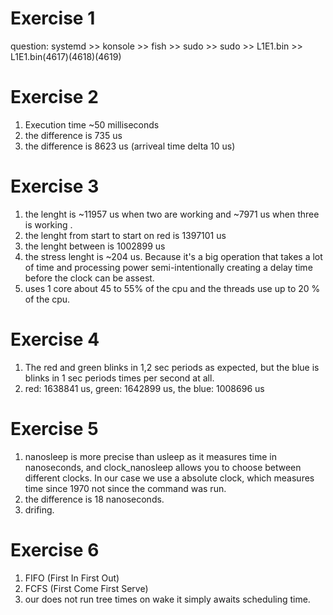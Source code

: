 # Exercise 1
question:
systemd >> konsole >> fish >> sudo >> sudo >> L1E1.bin >> L1E1.bin(4617)(4618)(4619)

# Exercise 2
1. Execution time ~50 milliseconds
2. the difference is 735 us
3. the difference is 8623 us (arriveal time delta 10 us)

# Exercise 3
1. the lenght is ~11957 us when two are working and ~7971 us when three is working .
2. the lenght from start to start on red is 1397101 us
3. the lenght between is 1002899 us
4. the stress lenght is ~204 us. Because it's a big operation that takes a lot of time and processing power semi-intentionally creating a delay time before the clock can be assest.
5. uses 1 core about 45 to 55% of the cpu and the threads use up to 20 % of the cpu.

# Exercise 4
1) The red and green blinks in 1,2 sec periods as expected, but the blue is blinks in 1 sec periods times per second at all.
2) red: 1638841 us, green: 1642899 us, the blue: 1008696 us

# Exercise 5 
1. nanosleep is more precise than usleep as it measures time in nanoseconds, and clock_nanosleep allows you to choose between different clocks. In our case we use a absolute clock, which measures time since 1970 not since the command was run.
2. the difference is 18 nanoseconds.
3. drifing.

# Exercise 6
1. FIFO (First In First Out)
2. FCFS (First Come First Serve)
3. our does not run tree times on wake it simply awaits scheduling time.
